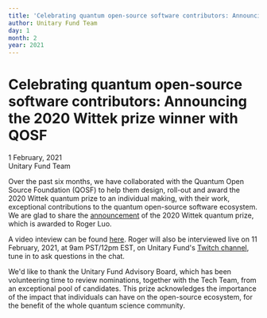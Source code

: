 ```yaml
---
title: 'Celebrating quantum open-source software contributors: Announcing the 2020 Wittek prize winner with QOSF'
author: Unitary Fund Team
day: 1
month: 2
year: 2021
---
```


Celebrating quantum open-source software contributors: Announcing the 2020 Wittek prize winner with QOSF
========================================================================================================



1 February, 2021  
Unitary Fund Team  


Over the past six months, we have collaborated with the Quantum Open Source Foundation (QOSF) to help them design, roll-out and award the 2020 Wittek quantum prize to an individual making, with their work, exceptional contributions to the quantum open-source software ecosystem. We are glad to share the [announcement](https://medium.com/qosf/announcing-the-winner-of-the-2020-wittek-quantum-prize-for-open-source-software-59e847b38d9b) of the 2020 Wittek quantum prize, which is awarded to Roger Luo.  

A video inteview can be found [here](https://www.youtube.com/watch?v=l-S2RfWoTr4). Roger will also be interviewed live on 11 February, 2021, at 9am PST/12pm EST, on Unitary Fund's [Twitch channel](https://www.twitch.tv/unitaryfund), tune in to ask questions in the chat.  

We'd like to thank the Unitary Fund Advisory Board, which has been volunteering time to review nominations, together with the Tech Team, from an exceptional pool of candidates. This prize acknowledges the importance of the impact that individuals can have on the open-source ecosystem, for the benefit of the whole quantum science community.
